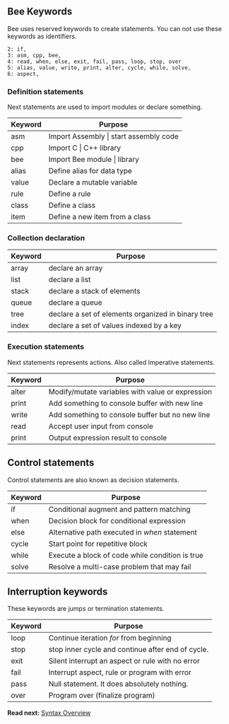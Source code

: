 ## Bee Keywords

Bee uses reserved keywords to create statements. You can not use these keywords as identifiers. 

```
2: if,
3: asm, cpp, bee, 
4: read, when, else, exit, fail, pass, loop, stop, over 
5: alias, value, write, print, alter, cycle, while, solve, 
6: aspect, 
```

### Definition statements

Next statements are used to import modules or declare something.

| Keyword  | Purpose
|----------|--------------------------------------------------
| asm      | Import Assembly \| start assembly code
| cpp      | Import C \| C++ library
| bee      | Import Bee module \| library
| alias    | Define alias for data type
| value    | Declare a mutable variable
| rule     | Define a rule
| class    | Define a class
| item     | Define a new item from a class

### Collection declaration

| Keyword  | Purpose
|----------|--------------------------------------------------
| array    | declare an array
| list     | declare a list
| stack    | declare a stack of elements
| queue    | declare a queue
| tree     | declare a set of elements organized in binary tree
| index    | declare a set of values indexed by a key

### Execution statements

Next statements represents actions. Also called Imperative statements.

| Keyword  | Purpose
|----------|--------------------------------------------------
| alter    | Modify/mutate variables with value or expression
| print    | Add something to console buffer with new line 
| write    | Add something to console buffer but no new line 
| read     | Accept user input from console 
| print    | Output expression result to console 

## Control statements

Control statements are also known as decision statements.

| Keyword  | Purpose
|----------|--------------------------------------------------
| if       | Conditional augment and pattern matching
| when     | Decision block for conditional expression 
| else     | Alternative path executed in _when_ statement
| cycle    | Start point for repetitive block
| while    | Execute a block of code while condition is true
| solve    | Resolve a multi-case problem that may fail

## Interruption keywords

These keywords are jumps or termination statements.

| Keyword  | Purpose
|----------|--------------------------------------------------
| loop     | Continue iteration _for_ from beginning
| stop     | stop inner cycle and continue after end of cycle.
| exit     | Silent interrupt an aspect or rule with no error 
| fail     | Interrupt aspect, rule or program with error 
| pass     | Null statement. It does absolutely nothing.
| over     | Program over (finalize program)

**Read next:** [Syntax Overview](overview.md)